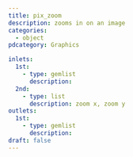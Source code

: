 ```yaml
---
title: pix_zoom
description: zooms in on an image
categories:
  - object
pdcategory: Graphics

inlets:
  1st:
    - type: gemlist
      description:
  2nd:
    - type: list
      description: zoom x, zoom y
outlets:
  1st:
    - type: gemlist
      description:
draft: false
---
```

